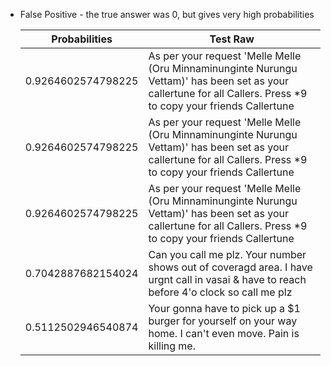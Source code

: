 * False Positive - the true answer was 0, but gives very high probabilities

  | Probabilities | Test Raw |
  |-|-|
  |      0.9264602574798225      | As per your request 'Melle Melle (Oru Minnaminunginte Nurungu Vettam)' has been set as your callertune for all Callers. Press *9 to copy your friends Callertune|
  |      0.9264602574798225      | As per your request 'Melle Melle (Oru Minnaminunginte Nurungu Vettam)' has been set as your callertune for all Callers. Press *9 to copy your friends Callertune|
  |      0.9264602574798225      | As per your request 'Melle Melle (Oru Minnaminunginte Nurungu Vettam)' has been set as your callertune for all Callers. Press *9 to copy your friends Callertune|
  |      0.7042887682154024      | Can you call me plz. Your number shows out of coveragd area. I have urgnt call in vasai &amp; have to reach before 4'o clock so call me plz|
  |      0.5112502946540874      | Your gonna have to pick up a $1 burger for yourself on your way home. I can't even move. Pain is killing me.|